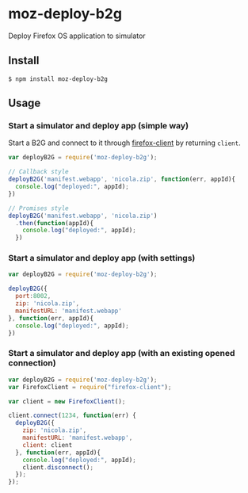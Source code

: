 # moz-deploy-b2g

Deploy Firefox OS application to simulator

## Install

```
$ npm install moz-deploy-b2g
```

## Usage


### Start a simulator and deploy app (simple way)

Start a B2G and connect to it through [firefox-client](https://github.com/harthur/firefox-client) by returning `client`.

```javascript
var deployB2G = require('moz-deploy-b2g');

// Callback style
deployB2G('manifest.webapp', 'nicola.zip', function(err, appId){
  console.log("deployed:", appId);
})

// Promises style
deployB2G('manifest.webapp', 'nicola.zip')
  .then(function(appId){
    console.log("deployed:", appId);
  })
```

### Start a simulator and deploy app (with settings)

```javascript
var deployB2G = require('moz-deploy-b2g');

deployB2G({
  port:8002,
  zip: 'nicola.zip',
  manifestURL: 'manifest.webapp'
}, function(err, appId){
  console.log("deployed:", appId);
})
```

### Start a simulator and deploy app (with an existing opened connection)

```javascript
var deployB2G = require('moz-deploy-b2g');
var FirefoxClient = require("firefox-client");

var client = new FirefoxClient();

client.connect(1234, function(err) {
  deployB2G({
    zip: 'nicola.zip',
    manifestURL: 'manifest.webapp',
    client: client
  }, function(err, appId){
    console.log("deployed:", appId);
    client.disconnect();
  });
});
```
